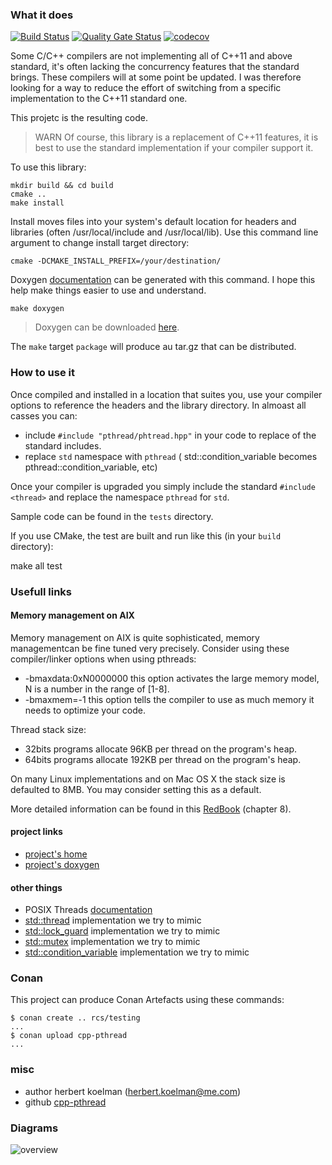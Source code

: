 ### What it does

[![Build Status](https://travis-ci.com/HerbertKoelman/cpp-pthread.svg?branch=master)](https://travis-ci.com/HerbertKoelman/cpp-pthread) [![Quality Gate Status](https://sonarcloud.io/api/project_badges/measure?project=HerbertKoelman_cpp-pthread&metric=alert_status)](https://sonarcloud.io/dashboard?id=HerbertKoelman_cpp-pthread)  [![codecov](https://codecov.io/gh/HerbertKoelman/cpp-pthread/branch/master/graph/badge.svg)](https://codecov.io/gh/HerbertKoelman/cpp-pthread)

Some C/C++ compilers are not implementing all of C++11 and above standard, it's often lacking the concurrency features that the standard brings. These compilers will at some point be updated. I was therefore looking for a way to reduce the effort of switching from a specific implementation to the C++11 standard one.

This projetc is the resulting code.

> WARN Of course, this library is a replacement of C++11 features, it is best to use the standard implementation if your compiler support it.

To use this library:

    mkdir build && cd build
    cmake ..
    make install

Install moves files into your system's default location for headers and libraries (often /usr/local/include and /usr/local/lib). Use this command line argument to change install target directory:

    cmake -DCMAKE_INSTALL_PREFIX=/your/destination/

Doxygen [documentation](http://herbertkoelman.github.io/cpp-pthread/doc/html/) can be generated with this command. I hope this help make things easier to use and understand.

    make doxygen

> Doxygen can be downloaded [here](http://www.stack.nl/~dimitri/doxygen/index.html).

The `make` target `package` will produce au tar.gz that can be distributed.

### How to use it

Once compiled and installed in a location that suites you, use your compiler options to reference the headers and the library directory. In almoast all casses you can:
* include `#include "pthread/phtread.hpp"` in your code to replace of the standard includes.
* replace `std` namespace  with `pthread` ( std::condition_variable becomes pthread::condition_variable, etc)

Once your compiler is upgraded you simply include the standard `#include <thread>` and replace the namespace `pthread` for `std`. 

Sample code can be found in the `tests` directory.

If you use CMake, the test are built and run like this (in your `build` directory):

   make all test
   
 
### Usefull links

#### Memory management on AIX

Memory management on AIX is quite sophisticated, memory managementcan be fine tuned very precisely. Consider using these compiler/linker options when using pthreads:
* -bmaxdata:0xN0000000 this option activates the large memory model, N is a number in the range of [1-8].
* -bmaxmem=-1 this option tells the compiler to use as much memory it needs to optimize your code.

Thread stack size:
* 32bits programs allocate 96KB per thread on the program's heap.
* 64bits programs allocate 192KB per thread on the program's heap.

On many Linux implementations and on Mac OS X the stack size is defaulted to 8MB. You may consider setting this as a default.

More detailed information can be found in this [RedBook](http://www.redbooks.ibm.com/redbooks/pdfs/sg245674.pdf) (chapter 8).

#### project links

* [project's home](https://github.com/HerbertKoelman/cpp-pthread)
* [project's doxygen](http://herbertkoelman.github.io/cpp-pthread/doc/html/)

#### other things

* POSIX Threads [documentation](http://pubs.opengroup.org/onlinepubs/007908799/xsh/threads.html)
* [std::thread](http://en.cppreference.com/w/cpp/thread/thread) implementation we try to mimic
* [std::lock_guard](http://en.cppreference.com/w/cpp/thread/lock_guard/lock_guard)  implementation we try to mimic 
* [std::mutex](http://en.cppreference.com/w/cpp/thread/mutex) implementation we try to mimic
* [std::condition_variable](http://en.cppreference.com/w/cpp/thread/condition_variable) implementation we try to mimic

### Conan

This project can produce Conan Artefacts using these commands:

    $ conan create .. rcs/testing
    ...
    $ conan upload cpp-pthread
    ...

### misc

* author herbert koelman (herbert.koelman@me.com)
* github [cpp-pthread](https://github.com/HerbertKoelman/cpp-pthread)

### Diagrams

![overview](diagrams/threads-classes.png)
